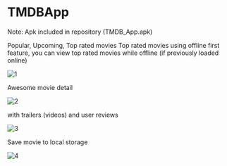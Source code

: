 # TMDBApp

Note: Apk included in repository (TMDB_App.apk)

Popular, Upcoming, Top rated movies
Top rated movies using offline first feature, you can view top rated movies while offline (if previously loaded online)

![1](https://user-images.githubusercontent.com/43784511/208415428-15b140fd-9d7b-4453-8159-51d645f2b59e.jpg)


Awesome movie detail

![2](https://user-images.githubusercontent.com/43784511/208415436-f2b75092-0d85-4074-bca1-82590164f6ae.jpg)


with trailers (videos) and user reviews
 
![3](https://user-images.githubusercontent.com/43784511/208415440-d128a004-32de-4008-bcda-94e86513ee77.jpg)


Save movie to local storage

![4](https://user-images.githubusercontent.com/43784511/208415441-74a4c779-1bd8-4507-bdc4-451ff0f0d0b0.jpg)
